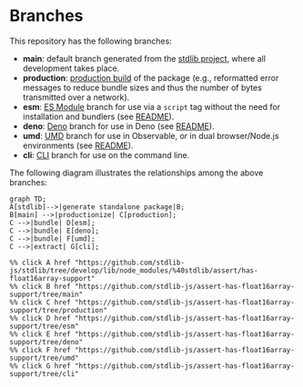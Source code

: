 <!--

@license Apache-2.0

Copyright (c) 2023 The Stdlib Authors.

Licensed under the Apache License, Version 2.0 (the "License");
you may not use this file except in compliance with the License.
You may obtain a copy of the License at

    http://www.apache.org/licenses/LICENSE-2.0

Unless required by applicable law or agreed to in writing, software
distributed under the License is distributed on an "AS IS" BASIS,
WITHOUT WARRANTIES OR CONDITIONS OF ANY KIND, either express or implied.
See the License for the specific language governing permissions and
limitations under the License.

-->

# Branches

This repository has the following branches:

-   **main**: default branch generated from the [stdlib project][stdlib-url], where all development takes place.
-   **production**: [production build][production-url] of the package (e.g., reformatted error messages to reduce bundle sizes and thus the number of bytes transmitted over a network).
-   **esm**: [ES Module][esm-url] branch for use via a `script` tag without the need for installation and bundlers (see [README][esm-readme]).
-   **deno**: [Deno][deno-url] branch for use in Deno (see [README][deno-readme]).
-   **umd**: [UMD][umd-url] branch for use in Observable, or in dual browser/Node.js environments (see [README][umd-readme]).
-   **cli**: [CLI][cli-url] branch for use on the command line.

The following diagram illustrates the relationships among the above branches:

```mermaid
graph TD;
A[stdlib]-->|generate standalone package|B;
B[main] -->|productionize| C[production];
C -->|bundle| D[esm];
C -->|bundle| E[deno];
C -->|bundle| F[umd];
C -->|extract| G[cli];

%% click A href "https://github.com/stdlib-js/stdlib/tree/develop/lib/node_modules/%40stdlib/assert/has-float16array-support"
%% click B href "https://github.com/stdlib-js/assert-has-float16array-support/tree/main"
%% click C href "https://github.com/stdlib-js/assert-has-float16array-support/tree/production"
%% click D href "https://github.com/stdlib-js/assert-has-float16array-support/tree/esm"
%% click E href "https://github.com/stdlib-js/assert-has-float16array-support/tree/deno"
%% click F href "https://github.com/stdlib-js/assert-has-float16array-support/tree/umd"
%% click G href "https://github.com/stdlib-js/assert-has-float16array-support/tree/cli"
```

[stdlib-url]: https://github.com/stdlib-js/stdlib/tree/develop/lib/node_modules/%40stdlib/assert/has-float16array-support
[production-url]: https://github.com/stdlib-js/assert-has-float16array-support/tree/production
[deno-url]: https://github.com/stdlib-js/assert-has-float16array-support/tree/deno
[deno-readme]: https://github.com/stdlib-js/assert-has-float16array-support/blob/deno/README.md
[umd-url]: https://github.com/stdlib-js/assert-has-float16array-support/tree/umd
[umd-readme]: https://github.com/stdlib-js/assert-has-float16array-support/blob/umd/README.md
[esm-url]: https://github.com/stdlib-js/assert-has-float16array-support/tree/esm
[esm-readme]: https://github.com/stdlib-js/assert-has-float16array-support/blob/esm/README.md
[cli-url]: https://github.com/stdlib-js/assert-has-float16array-support/tree/cli